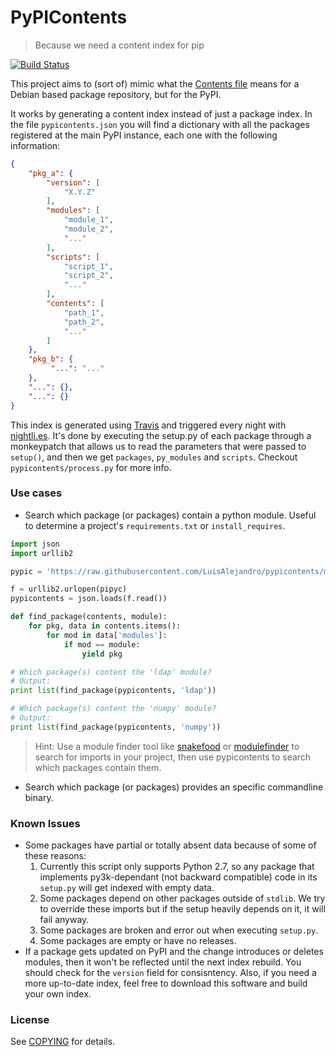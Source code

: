 # PyPIContents

> Because we need a content index for pip

[![Build Status](https://travis-ci.org/LuisAlejandro/pypicontents.svg?branch=master)](https://travis-ci.org/LuisAlejandro/pypicontents)

This project aims to (sort of) mimic what the [Contents file](https://www.debian.org/distrib/packages#search_contents) means for a Debian
based package repository, but for the PyPI.

It works by generating a content index instead of just a package index. In the
file `pypicontents.json` you will find a dictionary with all the packages
registered at the main PyPI instance, each one with the following information:

```json
{
    "pkg_a": {
        "version": [
            "X.Y.Z"
        ],
        "modules": [
            "module_1",
            "module_2",
            "..."
        ],
        "scripts": [
            "script_1",
            "script_2",
            "..."
        ],
        "contents": [
            "path_1",
            "path_2",
            "..."
        ]
    },
    "pkg_b": {
         "...": "..."
    },
    "...": {},
    "...": {}
}
```

This index is generated using [Travis](https://travis-ci.org/LuisAlejandro/pypicontents) and triggered every night with [nightli.es](https://nightli.es/). It's done by executing the setup.py of each package through a monkeypatch that allows us to read the parameters that were passed to `setup()`, and then we get `packages`, `py_modules` and `scripts`. Checkout `pypicontents/process.py` for more info.


### Use cases

* Search which package (or packages) contain a python module. Useful to determine a project's `requirements.txt` or `install_requires`.

```python
import json
import urllib2

pypic = 'https://raw.githubusercontent.com/LuisAlejandro/pypicontents/master/pypicontents.json'

f = urllib2.urlopen(pipyc)
pypicontents = json.loads(f.read())

def find_package(contents, module):
    for pkg, data in contents.items():
        for mod in data['modules']:
            if mod == module:
                yield pkg

# Which package(s) content the 'ldap' module?
# Output: 
print list(find_package(pypicontents, 'ldap'))

# Which package(s) content the 'numpy' module?
# Output: 
print list(find_package(pypicontents, 'numpy'))
```

> Hint: Use a module finder tool like [snakefood](https://bitbucket.org/blais/snakefood) or [modulefinder](https://docs.python.org/2/library/modulefinder.html) to search for imports in your project, then use pypicontents to search which packages contain them.

* Search which package (or packages) provides an specific commandline binary.




### Known Issues

* Some packages have partial or totally absent data because of some of these
  reasons:
    1. Currently this script only supports Python 2.7, so any package that implements py3k-dependant (not backward compatible) code in its `setup.py` will get indexed with empty data.
    2. Some packages depend on other packages outside of `stdlib`. We try to
       override these imports but if the setup heavily depends on it, it will fail anyway.
    3. Some packages are broken and error out when executing `setup.py`.
    4. Some packages are empty or have no releases.
* If a package gets updated on PyPI and the change introduces or deletes
  modules, then it won't be reflected until the next index rebuild. You
  should check for the `version` field for consisntency. Also, if you need a
  more up-to-date index, feel free to download this software and build your own
  index.

### License

See [COPYING](COPYING.md) for details.
